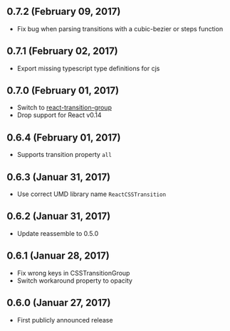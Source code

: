## 0.7.2 (February 09, 2017)

- Fix bug when parsing transitions with a cubic-bezier or steps function

## 0.7.1 (February 02, 2017)

- Export missing typescript type definitions for cjs

## 0.7.0 (February 01, 2017)

- Switch to [react-transition-group](https://github.com/reactjs/react-transition-group)
- Drop support for React v0.14

## 0.6.4 (February 01, 2017)

- Supports transition property `all`

## 0.6.3 (Januar 31, 2017)

- Use correct UMD library name `ReactCSSTransition`

## 0.6.2 (Januar 31, 2017)

- Update reassemble to 0.5.0

## 0.6.1 (Januar 28, 2017)

- Fix wrong keys in CSSTransitionGroup
- Switch workaround property to opacity

## 0.6.0 (Januar 27, 2017)

- First publicly announced release

